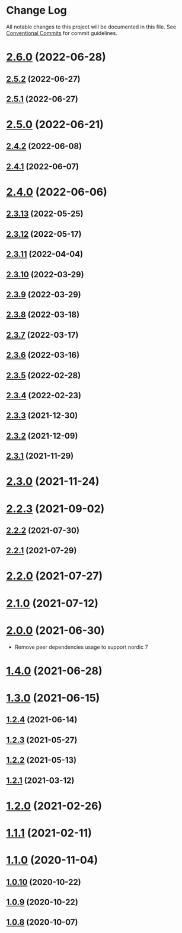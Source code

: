 # Change Log

All notable changes to this project will be documented in this file.
See [Conventional Commits](https://conventionalcommits.org) for commit guidelines.

# [2.6.0](https://github.com/mercadolibre/fury_mshops-web-core/compare/v1.0.7...v2.6.0) (2022-06-28)

## [2.5.2](https://github.com/mercadolibre/fury_mshops-web-core/compare/v1.0.7...v2.5.2) (2022-06-27)

## [2.5.1](https://github.com/mercadolibre/fury_mshops-web-core/compare/v1.0.7...v2.5.1) (2022-06-27)

# [2.5.0](https://github.com/mercadolibre/fury_mshops-web-core/compare/v1.0.7...v2.5.0) (2022-06-21)

## [2.4.2](https://github.com/mercadolibre/fury_mshops-web-core/compare/v1.0.7...v2.4.2) (2022-06-08)

## [2.4.1](https://github.com/mercadolibre/fury_mshops-web-core/compare/v1.0.7...v2.4.1) (2022-06-07)

# [2.4.0](https://github.com/mercadolibre/fury_mshops-web-core/compare/v1.0.7...v2.4.0) (2022-06-06)

## [2.3.13](https://github.com/mercadolibre/fury_mshops-web-core/compare/v1.0.7...v2.3.13) (2022-05-25)

## [2.3.12](https://github.com/mercadolibre/fury_mshops-web-core/compare/v1.0.7...v2.3.12) (2022-05-17)

## [2.3.11](https://github.com/mercadolibre/fury_mshops-web-core/compare/v1.0.7...v2.3.11) (2022-04-04)

## [2.3.10](https://github.com/mercadolibre/fury_mshops-web-core/compare/v1.0.7...v2.3.10) (2022-03-29)

## [2.3.9](https://github.com/mercadolibre/fury_mshops-web-core/compare/v1.0.7...v2.3.9) (2022-03-29)

## [2.3.8](https://github.com/mercadolibre/fury_mshops-web-core/compare/v1.0.7...v2.3.8) (2022-03-18)

## [2.3.7](https://github.com/mercadolibre/fury_mshops-web-core/compare/v1.0.7...v2.3.7) (2022-03-17)

## [2.3.6](https://github.com/mercadolibre/fury_mshops-web-core/compare/v1.0.7...v2.3.6) (2022-03-16)

## [2.3.5](https://github.com/mercadolibre/fury_mshops-web-core/compare/v1.0.7...v2.3.5) (2022-02-28)

## [2.3.4](https://github.com/mercadolibre/fury_mshops-web-core/compare/v1.0.7...v2.3.4) (2022-02-23)

## [2.3.3](https://github.com/mercadolibre/fury_mshops-web-core/compare/v1.0.7...v2.3.3) (2021-12-30)

## [2.3.2](https://github.com/mercadolibre/fury_mshops-web-core/compare/v1.0.7...v2.3.2) (2021-12-09)

## [2.3.1](https://github.com/mercadolibre/fury_mshops-web-core/compare/v1.0.7...v2.3.1) (2021-11-29)

# [2.3.0](https://github.com/mercadolibre/fury_mshops-web-core/compare/v1.0.7...v2.3.0) (2021-11-24)

# [2.2.3](https://github.com/mercadolibre/fury_mshops-web-utils/compare/v1.0.7...v2.2.3) (2021-09-02)

## [2.2.2](https://github.com/mercadolibre/fury_mshops-web-core/compare/v1.0.7...v2.2.2) (2021-07-30)

## [2.2.1](https://github.com/mercadolibre/fury_mshops-web-core/compare/v1.0.7...v2.2.1) (2021-07-29)

# [2.2.0](https://github.com/mercadolibre/fury_mshops-web-core/compare/v1.0.7...v2.2.0) (2021-07-27)

# [2.1.0](https://github.com/mercadolibre/fury_mshops-web-core/compare/v1.0.7...v2.1.0) (2021-07-12)

# [2.0.0](https://github.com/mercadolibre/fury_mshops-web-core/compare/v1.0.7...v2.0.0) (2021-06-30)

- Remove peer dependencies usage to support nordic 7

# [1.4.0](https://github.com/mercadolibre/fury_mshops-web-core/compare/v1.0.7...v1.4.0) (2021-06-28)

# [1.3.0](https://github.com/mercadolibre/fury_mshops-web-core/compare/v1.0.7...v1.3.0) (2021-06-15)

## [1.2.4](https://github.com/mercadolibre/fury_mshops-web-core/compare/v1.0.7...v1.2.4) (2021-06-14)

## [1.2.3](https://github.com/mercadolibre/fury_mshops-web-core/compare/v1.0.7...v1.2.3) (2021-05-27)

## [1.2.2](https://github.com/mercadolibre/fury_mshops-web-core/compare/v1.0.7...v1.2.2) (2021-05-13)

## [1.2.1](https://github.com/mercadolibre/fury_mshops-web-core/compare/v1.0.7...v1.2.1) (2021-03-12)

# [1.2.0](https://github.com/mercadolibre/fury_mshops-web-core/compare/v1.0.7...v1.2.0) (2021-02-26)

# [1.1.1](https://github.com/mercadolibre/fury_mshops-web-core/compare/v1.0.7...v1.1.1) (2021-02-11)

# [1.1.0](https://github.com/mercadolibre/fury_mshops-web-core/compare/v1.0.7...v1.1.0) (2020-11-04)

## [1.0.10](https://github.com/mercadolibre/fury_mshops-web-core/compare/v1.0.7...v1.0.10) (2020-10-22)

## [1.0.9](https://github.com/mercadolibre/fury_mshops-web-core/compare/v1.0.7...v1.0.9) (2020-10-22)

## [1.0.8](https://github.com/mercadolibre/fury_mshops-web-core/compare/v1.0.7...v1.0.8) (2020-10-07)
